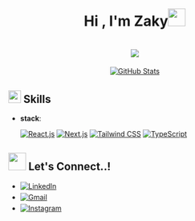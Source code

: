<h1 align="center"><b>Hi , I'm Zaky</b><img src="https://media.giphy.com/media/hvRJCLFzcasrR4ia7z/giphy.gif" width="35" />
<h1 align="center"><img src="https://readme-typing-svg.herokuapp.com?font=Time+New+Roman&color=179c3f&size=33&center=true&vCenter=true&width=800&height=50&lines=Front-End+Developer,;Active+Learner/Researcher,;likes+to+explore+new+things..."/></h1>

<!-- ## <img src="https://media.giphy.com/media/iY8CRBdQXODJSCERIr/giphy.gif" width="35"><b> Github Stats </b> -->
<div align="center">
<a href="https://github.com/zakyscripters/">
  
  ![GitHub Stats](https://github-readme-stats.vercel.app/api?username=zakyscripters&show_icons=true&theme=tokyonight&hide=contribs,issues)
<!--   <img src="https://github-readme-stats.vercel.app/api/top-langs?username=zakyscripters&show_icons=true&locale=en&layout=compact&line_height=19&title_color=7A7ADB&icon_color=2234AE&text_color=D3D3D3&bg_color=0,000000,130F40" width="379"  alt="0xabdulkhalid"/> -->
</a>
</div>

## <img src="https://media2.giphy.com/media/QssGEmpkyEOhBCb7e1/giphy.gif?cid=ecf05e47a0n3gi1bfqntqmob8g9aid1oyj2wr3ds3mg700bl&rid=giphy.gif" width ="25"><b> Skills</b>
<p align="center">
  
- **stack**:
  
    [![React.js](https://img.shields.io/badge/React.js%20-%2320232a.svg?style=for-the-badge&logo=react&logoColor=61DAFB)](https://reactjs.org/)
    [![Next.js](https://img.shields.io/badge/Next.js%20-%2314354C.svg?style=for-the-badge&logo=next.js&logoColor=white)](https://nextjs.org/)
    [![Tailwind CSS](https://img.shields.io/badge/Tailwind%20CSS%20-%2338B2AC.svg?style=for-the-badge&logo=tailwind-css&logoColor=white)](https://tailwindcss.com/)
  [![TypeScript](https://img.shields.io/badge/TypeScript%20-%233178C6.svg?style=for-the-badge&logo=typescript&logoColor=white)](https://www.typescriptlang.org/)

## <img src="https://media.giphy.com/media/hvRJCLFzcasrR4ia7z/giphy.gif" width="35" /> <b> Let's Connect..!</b>
<div align='left'>
<ul>
<li>
  <a href="https://www.linkedin.com/in/ahmad-zaky-ubaidillah-1b2721276/" target="_blank">
    <img src="https://img.shields.io/badge/LinkedIn-%230077B5.svg?style=for-the-badge&logo=linkedin&logoColor=white" alt="LinkedIn" style="margin-bottom: 5px;" />
  </a>
</li>
<li>
  <a href="mailto:ahmadzakyubaidillah@gmail.com" target="_blank">
    <img src="https://img.shields.io/badge/Gmail-%23EA4335.svg?style=for-the-badge&logo=gmail&logoColor=white" alt="Gmail" style="margin-bottom: 5px;" />
  </a>
</li>
 <li>
  <a href="https://www.instagram.com/superrrrrrrzzzzzzz/" target="_blank">
    <img src="https://img.shields.io/badge/Instagram-%23E4405F.svg?style=for-the-badge&logo=instagram&logoColor=white" alt="Instagram" style="margin-bottom: 5px;" />
  </a>
</li>
</ul>
</div>
